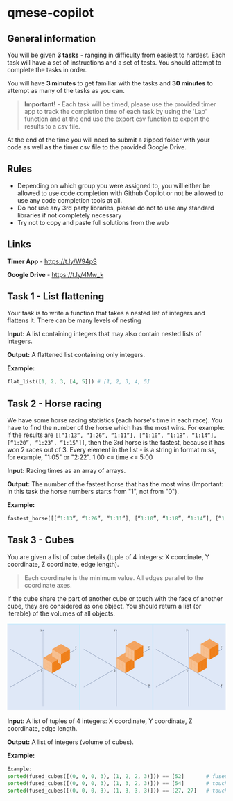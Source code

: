 # qmese-copilot

## General information

You will be given **3 tasks** - ranging in difficulty from easiest to hardest. Each task will have a set of instructions and a set of tests. You should attempt to complete the tasks in order.

You will have **3 minutes** to get familiar with the tasks and **30 minutes** to attempt as many of the tasks as you can. 

> **Important!** - Each task will be timed, please use the provided timer app to track the completion time of each task by using the 'Lap' function and at the end use the export csv function to export the results to a csv file.

At the end of the time you will need to submit a zipped folder with your code as well as the timer csv file to the provided Google Drive.
## Rules

- Depending on which group you were assigned to, you will either be allowed to use code completion with Github Copilot or not be allowed to use any code completion tools at all.
- Do not use any 3rd party libraries, please do not to use any standard libraries if not completely necessary
- Try not to copy and paste full solutions from the web

## Links

**Timer App** - https://t.ly/W94pS

**Google Drive** - https://t.ly/4Mw_k

## Task 1 - List flattening
Your task is to write a function that takes a nested 
list of integers and flattens it. There can be many levels of nesting

**Input:** A list containing integers that may also contain nested lists of integers.


**Output:**  A flattened list containing only integers.

**Example:**
```python
flat_list([1, 2, 3, [4, 5]]) # [1, 2, 3, 4, 5]
```

## Task 2 - Horse racing
We have some horse racing statistics (each horse's time in each race).
You have to find the number of the horse which has the most wins.
For example: if the results are `[[“1:13”, “1:26”, “1:11”], [“1:10”, “1:18”, “1:14”], [“1:20”, “1:23”, “1:15”]]`, then the 3rd horse is the fastest, because it has won 2 races out of 3.
Every element in the list - is a string in format m:ss, for example, "1:05" or "2:22". 1:00 <= time <= 5:00 

**Input:** Racing times as an array of arrays.

**Output:**  The number of the fastest horse that has the most wins (Important: in this task the horse numbers starts from "1", not from "0").

**Example:**
```python
fastest_horse([[“1:13”, “1:26”, “1:11”], [“1:10”, “1:18”, “1:14”], [“1:20”, “1:23”, “1:15”]]) == 3
```

## Task 3 - Cubes
You are given a list of cube details (tuple of 4 integers: X coordinate, Y coordinate, Z coordinate, edge length).

> Each coordinate is the minimum value.
> All edges parallel to the coordinate axes.

If the cube share the part of another cube or touch with the face of another cube, they are considered as one object.
You should return a list (or iterable) of the volumes of all objects.

![Alt text](./cubes.png)

**Input:** A list of tuples of 4 integers: X coordinate, Y coordinate, Z coordinate, edge length.

**Output:**  A list of integers (volume of cubes).

**Example:**
```python
Example:
sorted(fused_cubes([(0, 0, 0, 3), (1, 2, 2, 3)])) == [52]       # fused
sorted(fused_cubes([(0, 0, 0, 3), (1, 3, 2, 3)])) == [54]       # touch with faces
sorted(fused_cubes([(0, 0, 0, 3), (1, 3, 3, 3)])) == [27, 27]   # touch with edges

```